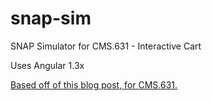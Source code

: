 # snap-sim
SNAP Simulator for CMS.631 - Interactive Cart

Uses Angular 1.3x

[Based off of this blog post, for CMS.631.](http://cms631.datatherapy.org/2015/04/30/data-game-snap-simulation/)
